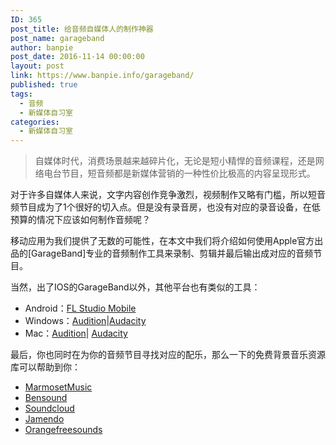 ```yaml
---
ID: 365
post_title: 给音频自媒体人的制作神器
post_name: garageband
author: banpie
post_date: 2016-11-14 00:00:00
layout: post
link: https://www.banpie.info/garageband/
published: true
tags:
  - 音频
  - 新媒体自习室
categories:
  - 新媒体自习室
---
```

> 自媒体时代，消费场景越来越碎片化，无论是短小精悍的音频课程，还是网络电台节目，短音频都是新媒体营销的一种性价比极高的内容呈现形式。

对于许多自媒体人来说，文字内容创作竞争激烈，视频制作又略有门槛，所以短音频节目成为了1个很好的切入点。但是没有录音房，也没有对应的录音设备，在低预算的情况下应该如何制作音频呢？

移动应用为我们提供了无数的可能性，在本文中我们将介绍如何使用Apple官方出品的[GarageBand]专业的音频制作工具来录制、剪辑并最后输出成对应的音频节目。

当然，出了IOS的GarageBand以外，其他平台也有类似的工具：

*   Android：[FL Studio Mobile][1]
*   Windows：[Audition][2]|[Audacity][3]
*   Mac：[Audition][2]| [Audacity][4]

最后，你也同时在为你的音频节目寻找对应的配乐，那么一下的免费背景音乐资源库可以帮助到你：

*   [MarmosetMusic][5]
*   [Bensound][6]
*   [Soundcloud][7]
*   [Jamendo][8]
*   [Orangefreesounds][9]

 [1]: https://www.image-line.com/flstudiomobile/
 [2]: http://www.adobe.com/cn/products/audition.html
 [3]: http://www.audacityteam.org/download/windows/
 [4]: http://www.audacityteam.org/download/mac/
 [5]: https://www.marmosetmusic.com/
 [6]: http://www.bensound.com/
 [7]: https://soundcloud.com/freebmusic
 [8]: https://www.jamendo.com/
 [9]: http://www.orangefreesounds.com/